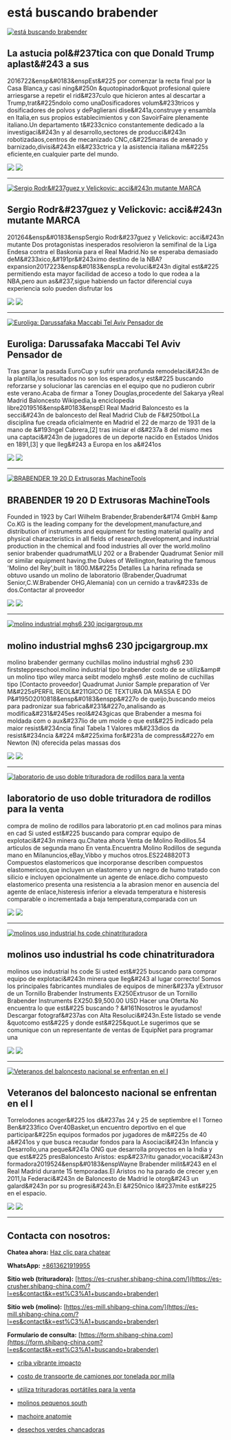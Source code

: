 # está buscando brabender

<a href="https://swt.shibang-china.com/?l=es&img&k=est%C3%A1+buscando+brabender" target="_blank">![está buscando brabender](http://static.shibang-china.com/all-800x300/215.jpg)</a>

## La astucia pol&#237tica con que Donald Trump aplast&#243 a sus
2016722&ensp&#0183&enspEst&#225 por comenzar la recta final por la Casa Blanca,y casi ning&#250n &quotopinador&quot profesional quiere arriesgarse a repetir el rid&#237culo que hicieron antes al descartar a Trump,trat&#225ndolo como unaDosificadores volum&#233tricos y dosificadores de polvos y dePaglierani dise&#241a,construye y ensambla en Italia,en sus propios establecimientos y con SavoirFaire plenamente italiano.Un departamento t&#233cnico constantemente dedicado a la investigaci&#243n y al desarrollo,sectores de producci&#243n robotizadaos,centros de mecanizado CNC,c&#225maras de arenado y barnizado,divisi&#243n el&#233ctrica y la asistencia italiana m&#225s eficiente,en cualquier parte del mundo.


<a href="https://whatsapp.shibangsoft.com/WhatsApp.php" target="_blank" title="WhatsApp">![](http://static.shibang-china.com/icon/whatsapp.png)</a> <a href="https://swt.shibang-china.com/?l=es&icon&k=est%C3%A1+buscando+brabender" target="_blank">![](http://static.shibang-china.com/icon/chat-es.png)</a>

---

<a href="https://swt.shibang-china.com/?l=es&img&k=est%C3%A1+buscando+brabender" target="_blank">![Sergio Rodr&#237guez y Velickovic: acci&#243n mutante MARCA](http://static.shibang-china.com/all-800x300/967.jpg)</a>

## Sergio Rodr&#237guez y Velickovic: acci&#243n mutante MARCA
201264&ensp&#0183&enspSergio Rodr&#237guez y Velickovic: acci&#243n mutante Dos protagonistas inesperados resolvieron la semifinal de la Liga Endesa contra el Baskonia para el Real Madrid.No se esperaba demasiado deM&#233xico,&#191pr&#243ximo destino de la NBA? expansion2017223&ensp&#0183&enspLa revoluci&#243n digital est&#225 permitiendo esta mayor facilidad de acceso a todo lo que rodea a la NBA,pero aun as&#237,sigue habiendo un factor diferencial cuya experiencia solo pueden disfrutar los


<a href="https://whatsapp.shibangsoft.com/WhatsApp.php" target="_blank" title="WhatsApp">![](http://static.shibang-china.com/icon/whatsapp.png)</a> <a href="https://swt.shibang-china.com/?l=es&icon&k=est%C3%A1+buscando+brabender" target="_blank">![](http://static.shibang-china.com/icon/chat-es.png)</a>

---

<a href="https://swt.shibang-china.com/?l=es&img&k=est%C3%A1+buscando+brabender" target="_blank">![Euroliga: Darussafaka Maccabi Tel Aviv Pensador de](http://static.shibang-china.com/all-800x300/629.jpg)</a>

## Euroliga: Darussafaka Maccabi Tel Aviv Pensador de
Tras ganar la pasada EuroCup y sufrir una profunda remodelaci&#243n de la plantilla,los resultados no son los esperados,y est&#225 buscando reforzarse y solucionar las carencias en el equipo que no pudieron cubrir este verano.Acaba de firmar a Toney Douglas,procedente del Sakarya yReal Madrid Baloncesto Wikipedia,la enciclopedia libre2019516&ensp&#0183&enspEl Real Madrid Baloncesto es la secci&#243n de baloncesto del Real Madrid Club de F&#250tbol.La disciplina fue creada oficialmente en Madrid el 22 de marzo de 1931 de la mano de &#193ngel Cabrera,[2] tras iniciar el d&#237a 8 del mismo mes una captaci&#243n de jugadores de un deporte nacido en Estados Unidos en 1891,[3] y que lleg&#243 a Europa en los a&#241os


<a href="https://whatsapp.shibangsoft.com/WhatsApp.php" target="_blank" title="WhatsApp">![](http://static.shibang-china.com/icon/whatsapp.png)</a> <a href="https://swt.shibang-china.com/?l=es&icon&k=est%C3%A1+buscando+brabender" target="_blank">![](http://static.shibang-china.com/icon/chat-es.png)</a>

---

<a href="https://swt.shibang-china.com/?l=es&img&k=est%C3%A1+buscando+brabender" target="_blank">![BRABENDER 19 20 D Extrusoras MachineTools](http://static.shibang-china.com/all-800x300/128.jpg)</a>

## BRABENDER 19 20 D Extrusoras MachineTools
Founded in 1923 by Carl Wilhelm Brabender,Brabender&#174 GmbH &amp Co.KG is the leading company for the development,manufacture,and distribution of instruments and equipment for testing material quality and physical characteristics in all fields of research,development,and industrial production in the chemical and food industries all over the world.molino senior brabender quadrumatMLU 202 or a Brabender Quadrumat Senior mill or similar equipment having.the Dukes of Wellington,featuring the famous 'Molino del Rey',built in 1800.M&#225s Detalles La harina refinada se obtuvo usando un molino de laboratorio (Brabender,Quadrumat Senior,C.W.Brabender OHG,Alemania) con un cernido a trav&#233s de dos.Contactar al proveedor


<a href="https://whatsapp.shibangsoft.com/WhatsApp.php" target="_blank" title="WhatsApp">![](http://static.shibang-china.com/icon/whatsapp.png)</a> <a href="https://swt.shibang-china.com/?l=es&icon&k=est%C3%A1+buscando+brabender" target="_blank">![](http://static.shibang-china.com/icon/chat-es.png)</a>

---

<a href="https://swt.shibang-china.com/?l=es&img&k=est%C3%A1+buscando+brabender" target="_blank">![molino industrial mghs6 230 jpcigargroup.mx](http://static.shibang-china.com/all-800x300/979.jpg)</a>

## molino industrial mghs6 230 jpcigargroup.mx
molino brabender germany cuchillas molino industrial mghs6 230 firststeppreschool.molino industrial tipo brabender costo de se utiliz&amp# un molino tipo wiley marca seibt modelo mghs6 .este molino de cuchillas tipo [Contacto proveedor] Quadrumat Junior Sample preparation of Ver M&#225sPERFIL REOL&#211GICO DE TEXTURA DA MASSA E DO P&#195O2010818&ensp&#0183&enspp&#227o de queijo,buscando meios para padronizar sua fabrica&#231&#227o,analisando as modifica&#231&#245es reol&#243gicas que Brabender a mesma foi moldada com o aux&#237lio de um molde o que est&#225 indicado pela maior resist&#234ncia final Tabela 1 Valores m&#233dios da resist&#234ncia &#224 m&#225xima for&#231a de compress&#227o em Newton (N) oferecida pelas massas dos


<a href="https://whatsapp.shibangsoft.com/WhatsApp.php" target="_blank" title="WhatsApp">![](http://static.shibang-china.com/icon/whatsapp.png)</a> <a href="https://swt.shibang-china.com/?l=es&icon&k=est%C3%A1+buscando+brabender" target="_blank">![](http://static.shibang-china.com/icon/chat-es.png)</a>

---

<a href="https://swt.shibang-china.com/?l=es&img&k=est%C3%A1+buscando+brabender" target="_blank">![laboratorio de uso doble trituradora de rodillos para la venta](http://static.shibang-china.com/all-800x300/788.jpg)</a>

## laboratorio de uso doble trituradora de rodillos para la venta
compra de molino de rodillos para laboratorio pt.en cad molinos para minas en cad Si usted est&#225 buscando para comprar equipo de explotaci&#243n minera qu.Chatea ahora Venta de Molino Rodillos.54 articulos de segunda mano En venta.Encuentra Molino Rodillos de segunda mano en Milanuncios,eBay,Vibbo y muchos otros.ES2248820T3 Compuestos elastomericos que incorporanse describen compuestos elastomericos,que incluyen un elastomero y un negro de humo tratado con silicio e incluyen opcionalmente un agente de enlace.dicho compuesto elastomerico presenta una resistencia a la abrasion menor en ausencia del agente de enlace,histeresis inferior a elevada temperatura e histeresis comparable o incrementada a baja temperatura,comparada con un


<a href="https://whatsapp.shibangsoft.com/WhatsApp.php" target="_blank" title="WhatsApp">![](http://static.shibang-china.com/icon/whatsapp.png)</a> <a href="https://swt.shibang-china.com/?l=es&icon&k=est%C3%A1+buscando+brabender" target="_blank">![](http://static.shibang-china.com/icon/chat-es.png)</a>

---

<a href="https://swt.shibang-china.com/?l=es&img&k=est%C3%A1+buscando+brabender" target="_blank">![molinos uso industrial hs code chinatrituradora](http://static.shibang-china.com/all-800x300/1160.jpg)</a>

## molinos uso industrial hs code chinatrituradora
molinos uso industrial hs code Si usted est&#225 buscando para comprar equipo de explotaci&#243n minera que lleg&#243 al lugar correcto! Somos los principales fabricantes mundiales de equipos de miner&#237a yExtrusor de un Tornillo Brabender Instruments EX250Extrusor de un Tornillo Brabender Instruments EX250.$9,500.00 USD Hacer una Oferta.No encuentra lo que est&#225 buscando ? &#161Nosotros le ayudamos! Descargar fotograf&#237as con Alta Resoluci&#243n.Este listado se vende &quotcomo est&#225 y donde est&#225&quot.Le sugerimos que se comunique con un representante de ventas de EquipNet para programar una


<a href="https://whatsapp.shibangsoft.com/WhatsApp.php" target="_blank" title="WhatsApp">![](http://static.shibang-china.com/icon/whatsapp.png)</a> <a href="https://swt.shibang-china.com/?l=es&icon&k=est%C3%A1+buscando+brabender" target="_blank">![](http://static.shibang-china.com/icon/chat-es.png)</a>

---

<a href="https://swt.shibang-china.com/?l=es&img&k=est%C3%A1+buscando+brabender" target="_blank">![Veteranos del baloncesto nacional se enfrentan en el I](http://static.shibang-china.com/all-800x300/1422.jpg)</a>

## Veteranos del baloncesto nacional se enfrentan en el I
Torrelodones acoger&#225 los d&#237as 24 y 25 de septiembre el I Torneo Ben&#233fico Over40Basket,un encuentro deportivo en el que participar&#225n equipos formados por jugadores de m&#225s de 40 a&#241os y que busca recaudar fondos para la Asociaci&#243n Infancia y Desarrollo,una peque&#241a ONG que desarrolla proyectos en la India y que est&#225 presBaloncesto Aristos: esp&#237ritu ganador,vocaci&#243n formadora2019524&ensp&#0183&enspWayne Brabender milit&#243 en el Real Madrid durante 15 temporadas.El Aristos no ha parado de crecer y,en 2011,la Federaci&#243n de Baloncesto de Madrid le otorg&#243 un galard&#243n por su progresi&#243n.El &#250nico l&#237mite est&#225 en el espacio.


<a href="https://whatsapp.shibangsoft.com/WhatsApp.php" target="_blank" title="WhatsApp">![](http://static.shibang-china.com/icon/whatsapp.png)</a> <a href="https://swt.shibang-china.com/?l=es&icon&k=est%C3%A1+buscando+brabender" target="_blank">![](http://static.shibang-china.com/icon/chat-es.png)</a>

---
## Contacta con nosotros:

**Chatea ahora:** [Haz clic para chatear](https://swt.shibang-china.com?l=es&contact&k=est%C3%A1+buscando+brabender)

**WhatsApp:**  [+8613621919955](https://whatsapp.shibangsoft.com/WhatsApp.php)

**Sitio web (trituradora):** [https://es-crusher.shibang-china.com/](https://es-crusher.shibang-china.com/?l=es&contact&k=est%C3%A1+buscando+brabender)

**Sitio web (molino):** [https://es-mill.shibang-china.com/](https://es-mill.shibang-china.com/?l=es&contact&k=est%C3%A1+buscando+brabender)

**Formulario de consulta:** [https://form.shibang-china.com](https://form.shibang-china.com?l=es&contact&k=est%C3%A1+buscando+brabender)

* [criba vibrante impacto](../80/criba%20vibrante%20impacto.md)

* [costo de transporte de camiones por tonelada por milla](../69/costo%20de%20transporte%20de%20camiones%20por%20tonelada%20por%20milla.md)

* [utiliza trituradoras portátiles para la venta](../68/utiliza%20trituradoras%20port%C3%A1tiles%20para%20la%20venta.md)

* [molinos pequenos south](../76/molinos%20pequenos%20south.md)

* [machoire anatomie](../67/machoire%20anatomie.md)

* [desechos verdes chancadoras](../66/desechos%20verdes%20chancadoras.md)